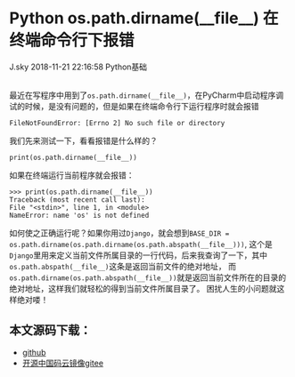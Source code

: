 <div class="blog-article">
<h1 class="title">Python os.path.dirname(__file__) 在终端命令行下报错</h1>
<span class="author">J.sky</span>
<span class="time">2018-11-21 22:16:58</span>
<span class="tag">Python基础</span>
</div>
</br>

最近在写程序中用到了`os.path.dirname(__file__)`，在PyCharm中启动程序调试的时候，是没有问题的，但是如果在终端命令行下运行程序时就会报错


    FileNotFoundError: [Errno 2] No such file or directory

我们先来测试一下，看看报错是什么样的？


    print(os.path.dirname(__file__))


如果在终端运行当前程序就会报错：

    >>> print(os.path.dirname(__file__))
    Traceback (most recent call last):
    File "<stdin>", line 1, in <module>
    NameError: name 'os' is not defined

如何使之正确运行呢？如果你用过`Django`，就会想到`BASE_DIR = os.path.dirname(os.path.dirname(os.path.abspath(__file__)))`,
这个是`Django`里用来定义当前文件所属目录的一行代码，后来我查询了一下，其中`os.path.abspath(__file__)`这条是返回当前文件的绝对地址，
而`os.path.dirname(os.path.abspath(__file__))`就是返回当前文件所在的目录的绝对地址，这样我们就轻松的得到当前文件所属目录了。
困扰人生的小问题就这样绝对喽！

## 本文源码下载：

+ [github](https://github.com/bosichong/17python.com/blob/master/io/ospathabspath.py)
+ [开源中国码云镜像gitee](https://gitee.com/J_Sky/17python.com/blob/master/io/ospathabspath.py)
